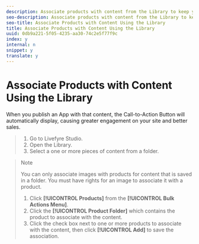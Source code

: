 ```yaml
---
description: Associate products with content from the Library to keep your content and product catalog in sync in one easy-to-manage location.
seo-description: Associate products with content from the Library to keep your content and product catalog in sync in one easy-to-manage location.
seo-title: Associate Products with Content Using the Library
title: Associate Products with Content Using the Library
uuid: 0db9a221-5f05-4235-aa30-74c2e5f77f9c
index: y
internal: n
snippet: y
translate: y
---
```


# Associate Products with Content Using the Library

When you publish an App with that content, the Call-to-Action Button will automatically display, causing greater engagement on your site and better sales.

>1. Go to Livefyre Studio.
>1. Open the Library.
>1. Select a one or more pieces of content from a folder.

>   >[!NOTE]
>   >
>   >You can only associate images with products for content that is saved in a folder. You must have rights for an image to associate it with a product.
>
>1. Click **[!UICONTROL  Products]** from the **[!UICONTROL  Bulk Actions Menu]**.
>1. Click the **[!UICONTROL  Product Folder]** which contains the product to associate with the content.
>1. Click the check box next to one or more products to associate with the content, then click **[!UICONTROL  Add]** to save the association.
